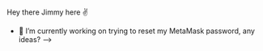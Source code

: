 Hey there Jimmy here ✌️

- 🔭 I’m currently working on trying to reset my MetaMask password, any ideas?
-->
